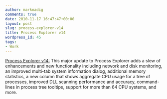 ```yaml
---
author: marknadig
comments: true
date: 2010-11-17 16:47:47+00:00
layout: post
slug: process-explorer-v14
title: Process Explorer v14
wordpress_id: 45
tags:
- Work
---
```


[Process Explorer v14:](http://technet.microsoft.com/sysinternals/bb896653) This major update to Process Explorer adds a slew of enhancements and new functionality including network and disk monitoring, an improved multi-tab system information dialog, additional memory statistics, a new column that shows aggregate CPU usage for a tree of processes, improved DLL scanning performance and accuracy, command-lines in process tree tooltips, support for more than 64 CPU systems, and more.


